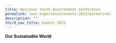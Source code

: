 ```yaml
---
title: National Youth Environment Conference
permalink: /our-experience/events-2023/permalink/
description: ""
third_nav_title: Events 2023
---
```

**Our Sustainable World**

